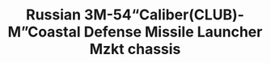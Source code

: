 ---
layout: product
title: "Russian 3M-54“Caliber(CLUB)-M”Coastal Defense Missile Launcher Mzkt chassis"
price: "4500" 
desc: "Maketa"
img_path: "/assets/img/UA72091.jpg"
brand: "N/A"
available: false
special_offer: false
new: false
soon: false
cat: "010000"
subcat: "013300"
subsubcat: "0N/A"
sifra: "UA72091"
popular: false
---
